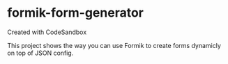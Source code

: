 # formik-form-generator
Created with CodeSandbox

This project shows the way you can use Formik to create forms dynamicly on top of JSON config.
